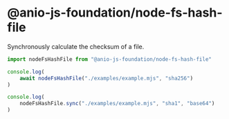 # @anio-js-foundation/node-fs-hash-file

Synchronously calculate the checksum of a file.

```js
import nodeFsHashFile from "@anio-js-foundation/node-fs-hash-file"

console.log(
	await nodeFsHashFile("./examples/example.mjs", "sha256")
)

console.log(
	nodeFsHashFile.sync("./examples/example.mjs", "sha1", "base64")
)
```
